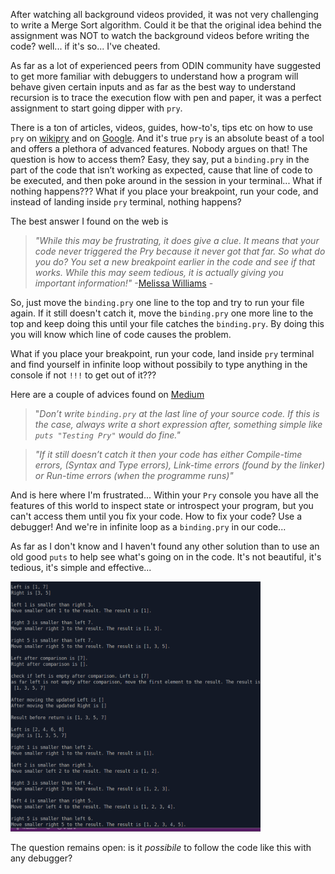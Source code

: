 After watching all background videos provided, it was not very challenging to write a Merge Sort algorithm. Could it be that the original idea behind the assignment was NOT to watch the background videos before writing the code? well... if it's so... I've cheated.

As far as a lot of experienced peers from ODIN community have suggested to get more familiar with debuggers to understand how a program will behave given certain inputs and as far as the best way to understand recursion is to trace the execution flow with pen and paper, it was a perfect assignment to start going dipper with `pry`.

There is a ton of articles, videos, guides, how-to's, tips etc on how to use `pry` on [wikipry](https://github.com/pry/pry/wiki) and on [Google](https://www.google.com/search?client=ubuntu&hs=4G4&channel=fs&ei=GRgKX56KNMy56QTmzoH4Dw&q=how+to+use+pry+with+ruby&oq=how+to+use+pry+with+ruby&gs_lcp=CgZwc3ktYWIQAzIGCAAQFhAeMgYIABAWEB4yBggAEBYQHjoHCAAQRxCwAzoFCAAQkQI6AgguOgIIADoICC4QxwEQowI6CggAEJECEEYQ-QE6BQguEJMCOggIABAWEAoQHlDGFljUNmDWOGgCcAB4AIABgwGIAaMUkgEENy4xN5gBAKABAaoBB2d3cy13aXqwAQA&sclient=psy-ab&ved=0ahUKEwje-oGy_MXqAhXMXJoKHWZnAP8Q4dUDCAs&uact=5). And it's true `pry` is an absolute beast of a tool and offers a plethora of advanced features. Nobody argues on that! The question is how to access them? Easy, they say, put a `binding.pry` in the part of the code that isn’t working as expected, cause that line of code to be executed, and then poke around in the session in your terminal... What if nothing happens??? What if you place your breakpoint, run your code, and instead of landing inside `pry` terminal, nothing happens? 

The best answer I found on the web is 
> *"While this may be frustrating, it does give a clue. It means that your code never triggered the Pry because it never got that far. So what do you do? You set a new breakpoint earlier in the code and see if that works. While this may seem tedious, it is actually giving you important information!"*
> -[Melissa Williams](https://www.honeybadger.io/blog/debugging-ruby-with-pry/) - 

So, just move the `binding.pry` one line to the top and try to run your file again. If it still doesn't catch it, move the `binding.pry` one more line to the top and keep doing this until your file catches the `binding.pry`. By doing this you will know which line of code causes the problem.

What if you place your breakpoint, run your code, land inside `pry` terminal and find yourself in infinite loop without possibily to type anything in the console if not `!!!` to get out of it???

Here are a couple of advices found on [Medium](https://medium.com/@akedalat/troubleshooting-weird-behaviours-of-pry-in-ruby-f3d2fa93b854)

> "*Don’t write `binding.pry` at the last line of your source code. If this is the case, always write a short expression after, something simple like `puts "Testing Pry"` would do fine."*

> *"If it still doesn’t catch it then your code has either Compile-time errors, (Syntax and Type errors), Link-time errors (found by the linker) or Run-time errors (when the programme runs)"*

And is here where I'm frustrated... Within your `Pry` console you have all the features of this world to inspect state or introspect your program, but you can't access them until you fix your code. How to fix your code? Use a debugger! And we're in infinite loop as a `binding.pry` in our code...

As far as I don't know and I haven't found any other solution than to use an old good `puts` to help see what's going on in the code. It's not beautiful, it's tedious, it's simple and effective... 

<img src="img/puts-debugging.png" alt="Debugging with puts" width="400" height="400">

The question remains open: is it *possibile* to follow the code like this with any debugger?